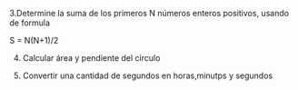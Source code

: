 3.Determine la suma de los primeros N números enteros positivos, usando de formula

S = N(N+1)/2

4. Calcular área y pendiente del circulo

5. Convertir una cantidad de segundos en horas,minutps y segundos